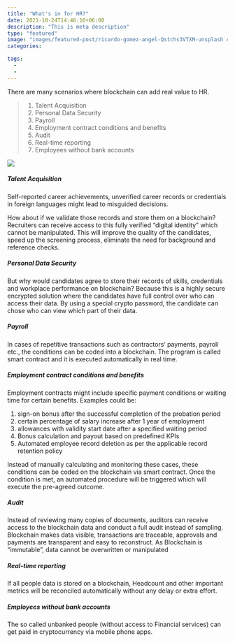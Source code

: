 ```yaml
---
title: "What's in for HR?"
date: 2021-10-24T14:46:10+06:00
description: "This is meta description"
type: "featured"
image: "images/featured-post/ricardo-gomez-angel-Qstchs3VTXM-unsplash cropped.jpg"
categories: 

tags:
  -
  - 
---
```








There are many scenarios where blockchain can add real value to HR.



> 1. Talent Acquisition
> 2. Personal Data Security
> 3. Payroll
> 4. Employment contract conditions and benefits
> 5. Audit
> 6. Real-time reporting
> 7. Employees without bank accounts
 

![](../images/post-img.jpg)


##### **Talent Acquisition**

Self-reported career achievements, unverified career records or credentials in foreign languages might lead to misguided decisions. 

How about if we validate those records and store them on a blockchain? Recruiters can receive access to this fully verified “digital identity" which cannot be manipulated. This will improve the quality of the candidates, speed up the screening process, eliminate the need for background and reference checks.

##### **Personal Data Security**

But why would candidates agree to store their records of skills, credentials and workplace performance on blockchain? Because this is a highly secure encrypted solution where the candidates have full control over who can access their data. By using a special crypto password, the candidate can chose who can view which part of their data. 



##### **Payroll**

In cases of repetitive transactions such as contractors’ payments, payroll etc., the conditions can be coded into a blockchain. The program is called smart contract and it is executed automatically in real time.


##### **Employment contract conditions and benefits**

Employment contracts might include specific payment conditions or waiting time for certain benefits. Examples could be:


1. sign-on bonus after the successful completion of the probation period
2. certain percentage of salary increase after 1 year of employment
3. allowances with validity start date after a specified waiting period
4. Bonus calculation and payout based on predefined KPIs
5. Automated employee record deletion as per the applicable record retention policy  

Instead of manually calculating and monitoring these cases, these conditions can be coded on the blockchain via smart contract. Once the condition is met, an automated procedure will be triggered which will execute the pre-agreed outcome. 



##### **Audit**

Instead of reviewing many copies of documents, auditors can receive access to the blockchain data and conduct a full audit instead of sampling. Blockchain makes data visible, transactions are traceable, approvals and payments are transparent and easy to reconstruct. As Blockchain is “immutable”, data cannot be overwritten or manipulated


##### **Real-time reporting**

If all people data is stored on a blockchain, Headcount and other important metrics will be reconciled automatically without any delay or extra effort. 


##### **Employees without bank accounts**

The so called unbanked people (without access to Financial services) can get paid in cryptocurrency via mobile phone apps.
